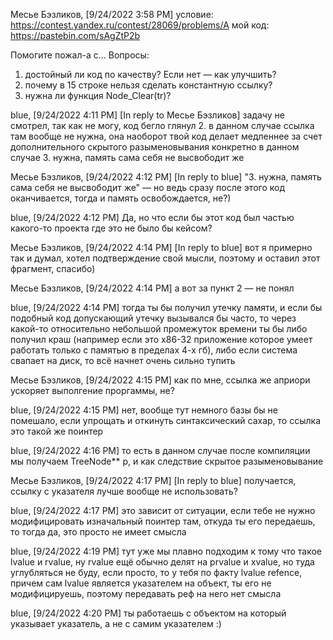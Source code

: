 Месье Бэзликов, [9/24/2022 3:58 PM]
условие: https://contest.yandex.ru/contest/28069/problems/A
мой код: https://pastebin.com/sAgZtP2b

Помогите пожал-а с...
Вопросы:

1. достойный ли код по качеству? Если нет — как улучшить?
2. почему в 15 строке нельзя сделать константную ссылку?
3. нужна ли функция  Node_Clear(tr)?

blue, [9/24/2022 4:11 PM]
[In reply to Месье Бэзликов]
задачу не смотрел, так как не могу, код бегло глянул
2. в данном случае ссылка там вообще не нужна, она наоборот твой код делает медленнее за счет дополнительного скрытого разыменовывания конкретно в данном случае
3. нужна, память сама себя не высвободит же

Месье Бэзликов, [9/24/2022 4:12 PM]
[In reply to blue]
"3. нужна, память сама себя не высвободит же" — но ведь сразу после этого код оканчивается, тогда и память освобождается, не?)

blue, [9/24/2022 4:12 PM]
Да, но что если бы этот код был частью какого-то проекта где это не было бы кейсом?

Месье Бэзликов, [9/24/2022 4:14 PM]
[In reply to blue]
вот я примерно так и думал, хотел подтверждение свой мысли, поэтому и оставил этот фрагмент, спасибо)

Месье Бэзликов, [9/24/2022 4:14 PM]
а вот за пункт 2 — не понял

blue, [9/24/2022 4:14 PM]
тогда ты бы получил утечку памяти, и если бы подобный код допускающий утечку вызывался бы часто, то через какой-то относительно небольшой промежуток времени ты бы либо получил краш (например если это x86-32 приложение которое умеет работать только с памятью в пределах 4-х гб), либо если система свапает на диск, то всё начнет очень сильно тупить

Месье Бэзликов, [9/24/2022 4:15 PM]
как по мне, ссылка же априори ускоряет выполгение проргаммы, не?

blue, [9/24/2022 4:15 PM]
нет, вообще тут немного базы бы не помешало, если упрощать и откинуть синтаксический сахар, то ссылка это такой же поинтер

blue, [9/24/2022 4:16 PM]
то есть в данном случае после компиляции мы получаем TreeNode** p, и как следствие скрытое разыменовывание

Месье Бэзликов, [9/24/2022 4:17 PM]
[In reply to blue]
получается, ссылку с указателя лучше вообще не использовать?

blue, [9/24/2022 4:17 PM]
это зависит от ситуации, если тебе не нужно модифицировать изначальный поинтер там, откуда ты его передаешь, то тогда да, это просто не имеет смысла

blue, [9/24/2022 4:19 PM]
тут уже мы плавно подходим к тому что такое lvalue и rvalue, ну rvalue ещё обычно делят на prvalue и xvalue, но туда углубляться не буду, если просто, то у тебя по факту lvalue refence, причем сам lvalue является указателем на объект, ты его не модифицируешь, поэтому передавать реф на него нет смысла

blue, [9/24/2022 4:20 PM]
ты работаешь с объектом на который указывает указатель, а не с самим указателем :)
